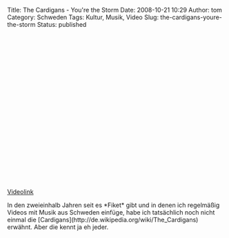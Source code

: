 Title: The Cardigans - You're the Storm
Date: 2008-10-21 10:29
Author: tom
Category: Schweden
Tags: Kultur, Musik, Video
Slug: the-cardigans-youre-the-storm
Status: published

<p>
<object width="425" height="344">
<param name="movie" value="http://www.youtube.com/v/KxZ9_XlL19E&amp;hl=en&amp;fs=1"></param><param name="allowFullScreen" value="true"></param>

<embed src="http://www.youtube.com/v/KxZ9_XlL19E&amp;hl=en&amp;fs=1" type="application/x-shockwave-flash" allowfullscreen="true" width="425" height="344">
</embed>
</object>
  
[Videolink](http://www.youtube.com/watch?v=KxZ9_XlL19E)

</p>
In den zweieinhalb Jahren seit es *Fiket* gibt und in denen ich
regelmäßig Videos mit Musik aus Schweden einfüge, habe ich tatsächlich
noch nicht einmal die
[Cardigans](http://de.wikipedia.org/wiki/The_Cardigans) erwähnt. Aber
die kennt ja eh jeder.

